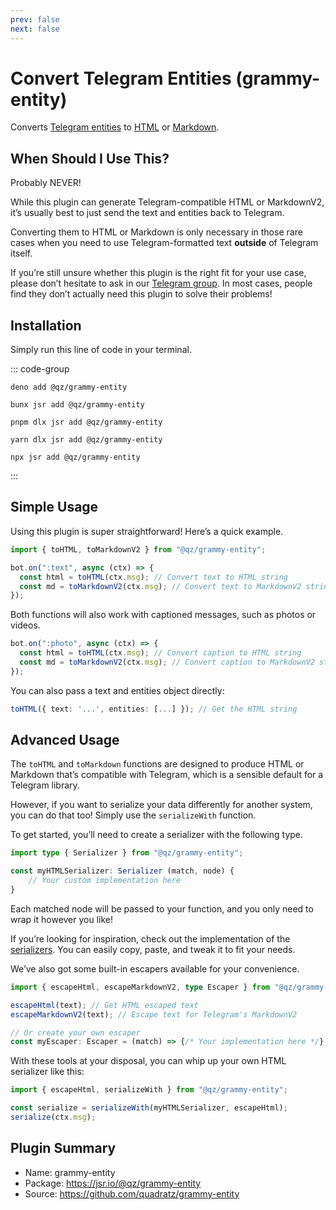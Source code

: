 ```yaml
---
prev: false
next: false
---
```


# Convert Telegram Entities (grammy-entity)

Converts [Telegram entities](https://core.telegram.org/bots/api#messageentity) to [HTML](https://core.telegram.org/bots/api#messageentity) or [Markdown](https://core.telegram.org/bots/api#markdownv2-style).

## When Should I Use This?

Probably NEVER!

While this plugin can generate Telegram-compatible HTML or MarkdownV2, it’s usually best to just send the text and entities back to Telegram.

Converting them to HTML or Markdown is only necessary in those rare cases when you need to use Telegram-formatted text **outside** of Telegram itself.

If you’re still unsure whether this plugin is the right fit for your use case, please don’t hesitate to ask in our [Telegram group](https://t.me/grammyjs).
In most cases, people find they don’t actually need this plugin to solve their problems!

## Installation

Simply run this line of code in your terminal.

::: code-group

```sh:no-line-numbers [Deno]
deno add @qz/grammy-entity
```

```sh:no-line-numbers [Bun]
bunx jsr add @qz/grammy-entity
```

```sh:no-line-numbers [pnpm]
pnpm dlx jsr add @qz/grammy-entity
```

```sh:no-line-numbers [Yarn]
yarn dlx jsr add @qz/grammy-entity
```

```sh:no-line-numbers [npm]
npx jsr add @qz/grammy-entity
```

:::

## Simple Usage

Using this plugin is super straightforward!
Here’s a quick example.

```ts
import { toHTML, toMarkdownV2 } from "@qz/grammy-entity";

bot.on(":text", async (ctx) => {
  const html = toHTML(ctx.msg); // Convert text to HTML string
  const md = toMarkdownV2(ctx.msg); // Convert text to MarkdownV2 string
});
```

Both functions will also work with captioned messages, such as photos or videos.

```ts
bot.on(":photo", async (ctx) => {
  const html = toHTML(ctx.msg); // Convert caption to HTML string
  const md = toMarkdownV2(ctx.msg); // Convert caption to MarkdownV2 string
});
```

You can also pass a text and entities object directly:

```ts
toHTML({ text: '...', entities: [...] }); // Get the HTML string
```

## Advanced Usage

The `toHTML` and `toMarkdown` functions are designed to produce HTML or Markdown that’s compatible with Telegram, which is a sensible default for a Telegram library.

However, if you want to serialize your data differently for another system, you can do that too!
Simply use the `serializeWith` function.

To get started, you’ll need to create a serializer with the following type.

```ts
import type { Serializer } from "@qz/grammy-entity";

const myHTMLSerializer: Serializer (match, node) {
	// Your custom implementation here
}
```

Each matched node will be passed to your function, and you only need to wrap it however you like!

If you’re looking for inspiration, check out the implementation of the [serializers](https://github.com/quadratz/grammy-entity/blob/main/src/serializers.ts).
You can easily copy, paste, and tweak it to fit your needs.

We’ve also got some built-in escapers available for your convenience.

```ts
import { escapeHtml, escapeMarkdownV2, type Escaper } from "@qz/grammy-entity";

escapeHtml(text); // Get HTML escaped text
escapeMarkdownV2(text); // Escape text for Telegram's MarkdownV2

// Or create your own escaper
const myEscaper: Escaper = (match) => {/* Your implementation here */};
```

With these tools at your disposal, you can whip up your own HTML serializer like this:

```ts
import { escapeHtml, serializeWith } from "@qz/grammy-entity";

const serialize = serializeWith(myHTMLSerializer, escapeHtml);
serialize(ctx.msg);
```

## Plugin Summary

- Name: grammy-entity
- Package: <https://jsr.io/@qz/grammy-entity>
- Source: <https://github.com/quadratz/grammy-entity>
